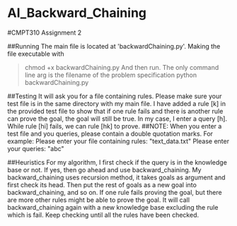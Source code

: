# AI_Backward_Chaining
#CMPT310 Assignment 2

##Running
The main file is located at 'backwardChaining.py'.
Making the file executable with
> chmod +x backwardChaining.py
And then run. 
The only command line arg is the filename of the problem specification
> python backwardChaining.py

##Testing
It will ask you for a file containing rules. 
Please make sure your test file is in the same directory with my main file.
I have added a rule [k] in the provided test file to show that if one rule fails and there is another rule can prove the goal, 
the goal will still be true. 
In my case, I enter a query [h]. While rule [hi] fails, we can rule [hk] to prove.
##NOTE:
When you enter a test file and you queries, please contain a double quotation marks.
For example: 
Please enter your file containing rules: 
"text_data.txt" 
Please enter your queries: 
"abc"

##Heuristics
For my algorithm, I first check if the query is in the knowledge base or not.
If yes, then go ahead and use backward_chaining. 
My backward_chaining uses recursion method, it takes goals as argument and first check its head.
Then put the rest of goals as a new goal into backward_chaining, and so on. 
If one rule fails proving the goal, but there are more other rules might be able to prove the goal.
It will call backward_chaining again with a new knowledge base excluding the rule which is fail.
Keep checking until all the rules have been checked.
